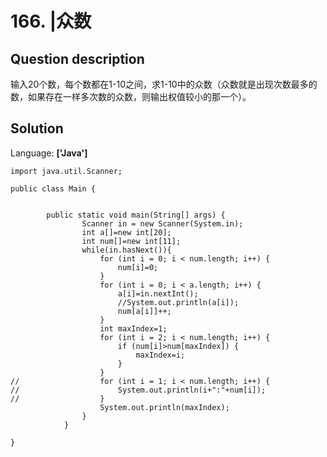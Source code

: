 # 166. |众数

## Question description


输入20个数，每个数都在1-10之间，求1-10中的众数（众数就是出现次数最多的数，如果存在一样多次数的众数，则输出权值较小的那一个）。


## Solution

Language: **['Java']**

```
import java.util.Scanner;

public class Main {


		public static void main(String[] args) {
		        Scanner in = new Scanner(System.in);
		        int a[]=new int[20];
		        int num[]=new int[11];
		        while(in.hasNext()){
		        	for (int i = 0; i < num.length; i++) {
						num[i]=0;
					}
		        	for (int i = 0; i < a.length; i++) {
						a[i]=in.nextInt();
						//System.out.println(a[i]);
						num[a[i]]++;
					}
		        	int maxIndex=1;
		        	for (int i = 2; i < num.length; i++) {
						if (num[i]>num[maxIndex]) {
							maxIndex=i;
						}
					}
//		        	for (int i = 1; i < num.length; i++) {
//						System.out.println(i+":"+num[i]);
//					}
		        	System.out.println(maxIndex);
		        }
		    }
		
}
```


